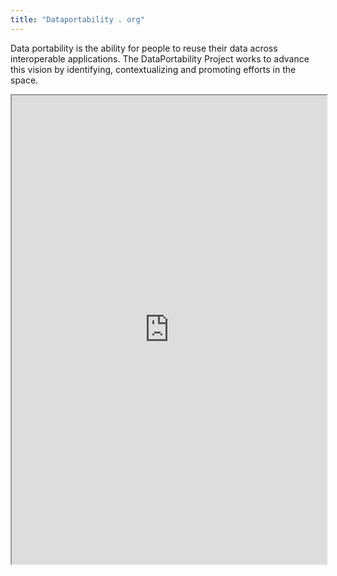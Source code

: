 ```yaml
---
title: "Dataportability . org"
---
```


Data portability is the ability for people to reuse their data across interoperable applications. The DataPortability Project works to advance this vision by identifying, contextualizing and promoting efforts in the space.

<iframe height="750" width="100%" src="https://ewelton.github.io/ktest/wiki.html#Dataportability%20.%20org"></iframe>
